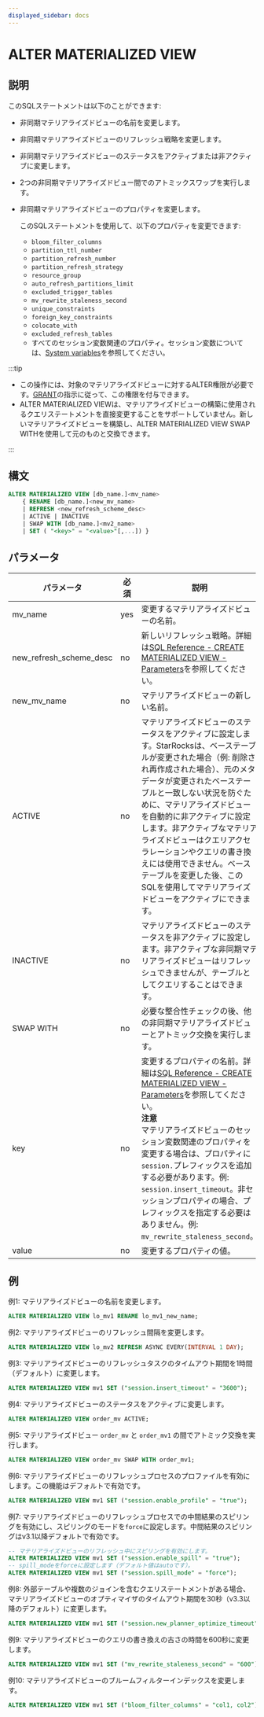 ```yaml
---
displayed_sidebar: docs
---
```


# ALTER MATERIALIZED VIEW

## 説明

このSQLステートメントは以下のことができます:

- 非同期マテリアライズドビューの名前を変更します。
- 非同期マテリアライズドビューのリフレッシュ戦略を変更します。
- 非同期マテリアライズドビューのステータスをアクティブまたは非アクティブに変更します。
- 2つの非同期マテリアライズドビュー間でのアトミックスワップを実行します。
- 非同期マテリアライズドビューのプロパティを変更します。

  このSQLステートメントを使用して、以下のプロパティを変更できます:

  - `bloom_filter_columns`
  - `partition_ttl_number`
  - `partition_refresh_number`
  - `partition_refresh_strategy`
  - `resource_group`
  - `auto_refresh_partitions_limit`
  - `excluded_trigger_tables`
  - `mv_rewrite_staleness_second`
  - `unique_constraints`
  - `foreign_key_constraints`
  - `colocate_with`
  - `excluded_refresh_tables`
  - すべてのセッション変数関連のプロパティ。セッション変数については、[System variables](../../System_variable.md)を参照してください。

:::tip

- この操作には、対象のマテリアライズドビューに対するALTER権限が必要です。[GRANT](../account-management/GRANT.md)の指示に従って、この権限を付与できます。
- ALTER MATERIALIZED VIEWは、マテリアライズドビューの構築に使用されるクエリステートメントを直接変更することをサポートしていません。新しいマテリアライズドビューを構築し、ALTER MATERIALIZED VIEW SWAP WITHを使用して元のものと交換できます。

:::

## 構文

```SQL
ALTER MATERIALIZED VIEW [db_name.]<mv_name> 
    { RENAME [db_name.]<new_mv_name> 
    | REFRESH <new_refresh_scheme_desc> 
    | ACTIVE | INACTIVE 
    | SWAP WITH [db_name.]<mv2_name>
    | SET ( "<key>" = "<value>"[,...]) }
```

## パラメータ

| **パラメータ**          | **必須**    | **説明**                                                      |
| ----------------------- | ------------ | ------------------------------------------------------------ |
| mv_name                 | yes          | 変更するマテリアライズドビューの名前。                        |
| new_refresh_scheme_desc | no           | 新しいリフレッシュ戦略。詳細は[SQL Reference - CREATE MATERIALIZED VIEW - Parameters](CREATE_MATERIALIZED_VIEW.md#parameters)を参照してください。 |
| new_mv_name             | no           | マテリアライズドビューの新しい名前。                          |
| ACTIVE                  | no           | マテリアライズドビューのステータスをアクティブに設定します。StarRocksは、ベーステーブルが変更された場合（例: 削除され再作成された場合）、元のメタデータが変更されたベーステーブルと一致しない状況を防ぐために、マテリアライズドビューを自動的に非アクティブに設定します。非アクティブなマテリアライズドビューはクエリアクセラレーションやクエリの書き換えには使用できません。ベーステーブルを変更した後、このSQLを使用してマテリアライズドビューをアクティブにできます。 |
| INACTIVE                | no           | マテリアライズドビューのステータスを非アクティブに設定します。非アクティブな非同期マテリアライズドビューはリフレッシュできませんが、テーブルとしてクエリすることはできます。 |
| SWAP WITH               | no           | 必要な整合性チェックの後、他の非同期マテリアライズドビューとアトミック交換を実行します。 |
| key                     | no           | 変更するプロパティの名前。詳細は[SQL Reference - CREATE MATERIALIZED VIEW - Parameters](CREATE_MATERIALIZED_VIEW.md#parameters)を参照してください。<br />**注意**<br />マテリアライズドビューのセッション変数関連のプロパティを変更する場合は、プロパティに`session.`プレフィックスを追加する必要があります。例: `session.insert_timeout`。非セッションプロパティの場合、プレフィックスを指定する必要はありません。例: `mv_rewrite_staleness_second`。 |
| value                   | no           | 変更するプロパティの値。                                      |

## 例

例1: マテリアライズドビューの名前を変更します。

```SQL
ALTER MATERIALIZED VIEW lo_mv1 RENAME lo_mv1_new_name;
```

例2: マテリアライズドビューのリフレッシュ間隔を変更します。

```SQL
ALTER MATERIALIZED VIEW lo_mv2 REFRESH ASYNC EVERY(INTERVAL 1 DAY);
```

例3: マテリアライズドビューのリフレッシュタスクのタイムアウト期間を1時間（デフォルト）に変更します。

```SQL
ALTER MATERIALIZED VIEW mv1 SET ("session.insert_timeout" = "3600");
```

例4: マテリアライズドビューのステータスをアクティブに変更します。

```SQL
ALTER MATERIALIZED VIEW order_mv ACTIVE;
```

例5: マテリアライズドビュー `order_mv` と `order_mv1` の間でアトミック交換を実行します。

```SQL
ALTER MATERIALIZED VIEW order_mv SWAP WITH order_mv1;
```

例6: マテリアライズドビューのリフレッシュプロセスのプロファイルを有効にします。この機能はデフォルトで有効です。

```SQL
ALTER MATERIALIZED VIEW mv1 SET ("session.enable_profile" = "true");
```

例7: マテリアライズドビューのリフレッシュプロセスでの中間結果のスピリングを有効にし、スピリングのモードを`force`に設定します。中間結果のスピリングはv3.1以降デフォルトで有効です。

```SQL
-- マテリアライズドビューのリフレッシュ中にスピリングを有効にします。
ALTER MATERIALIZED VIEW mv1 SET ("session.enable_spill" = "true");
-- spill_modeをforceに設定します（デフォルト値はautoです）。
ALTER MATERIALIZED VIEW mv1 SET ("session.spill_mode" = "force");
```

例8: 外部テーブルや複数のジョインを含むクエリステートメントがある場合、マテリアライズドビューのオプティマイザのタイムアウト期間を30秒（v3.3以降のデフォルト）に変更します。

```SQL
ALTER MATERIALIZED VIEW mv1 SET ("session.new_planner_optimize_timeout" = "30000");
```

例9: マテリアライズドビューのクエリの書き換えの古さの時間を600秒に変更します。

```SQL
ALTER MATERIALIZED VIEW mv1 SET ("mv_rewrite_staleness_second" = "600");
```

例10: マテリアライズドビューのブルームフィルターインデックスを変更します。

```SQL
ALTER MATERIALIZED VIEW mv1 SET ("bloom_filter_columns" = "col1, col2");
```
